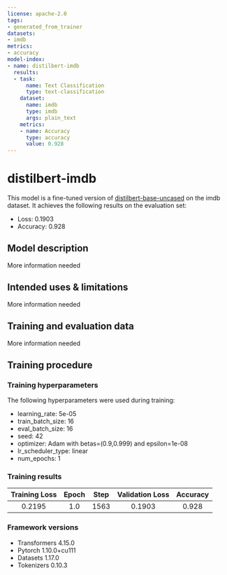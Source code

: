 ```yaml
---
license: apache-2.0
tags:
- generated_from_trainer
datasets:
- imdb
metrics:
- accuracy
model-index:
- name: distilbert-imdb
  results:
  - task:
      name: Text Classification
      type: text-classification
    dataset:
      name: imdb
      type: imdb
      args: plain_text
    metrics:
    - name: Accuracy
      type: accuracy
      value: 0.928
---
```


<!-- This model card has been generated automatically according to the information the Trainer had access to. You
should probably proofread and complete it, then remove this comment. -->

# distilbert-imdb

This model is a fine-tuned version of [distilbert-base-uncased](https://huggingface.co/distilbert-base-uncased) on the imdb dataset.
It achieves the following results on the evaluation set:
- Loss: 0.1903
- Accuracy: 0.928

## Model description

More information needed

## Intended uses & limitations

More information needed

## Training and evaluation data

More information needed

## Training procedure

### Training hyperparameters

The following hyperparameters were used during training:
- learning_rate: 5e-05
- train_batch_size: 16
- eval_batch_size: 16
- seed: 42
- optimizer: Adam with betas=(0.9,0.999) and epsilon=1e-08
- lr_scheduler_type: linear
- num_epochs: 1

### Training results

| Training Loss | Epoch | Step | Validation Loss | Accuracy |
|:-------------:|:-----:|:----:|:---------------:|:--------:|
| 0.2195        | 1.0   | 1563 | 0.1903          | 0.928    |


### Framework versions

- Transformers 4.15.0
- Pytorch 1.10.0+cu111
- Datasets 1.17.0
- Tokenizers 0.10.3
